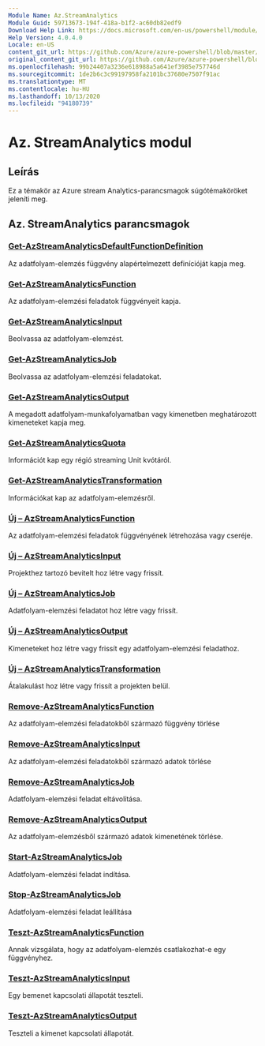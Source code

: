 ```yaml
---
Module Name: Az.StreamAnalytics
Module Guid: 59713673-194f-418a-b1f2-ac60db82edf9
Download Help Link: https://docs.microsoft.com/en-us/powershell/module/az.streamanalytics
Help Version: 4.0.4.0
Locale: en-US
content_git_url: https://github.com/Azure/azure-powershell/blob/master/src/StreamAnalytics/StreamAnalytics/help/Az.StreamAnalytics.md
original_content_git_url: https://github.com/Azure/azure-powershell/blob/master/src/StreamAnalytics/StreamAnalytics/help/Az.StreamAnalytics.md
ms.openlocfilehash: 99b24407a3236e618988a5a641ef3985e757746d
ms.sourcegitcommit: 1de2b6c3c99197958fa2101bc37680e7507f91ac
ms.translationtype: MT
ms.contentlocale: hu-HU
ms.lasthandoff: 10/13/2020
ms.locfileid: "94180739"
---
```

# Az. StreamAnalytics modul
## Leírás
Ez a témakör az Azure stream Analytics-parancsmagok súgótémaköröket jeleníti meg.

## Az. StreamAnalytics parancsmagok
### [Get-AzStreamAnalyticsDefaultFunctionDefinition](Get-AzStreamAnalyticsDefaultFunctionDefinition.md)
Az adatfolyam-elemzés függvény alapértelmezett definícióját kapja meg.

### [Get-AzStreamAnalyticsFunction](Get-AzStreamAnalyticsFunction.md)
Az adatfolyam-elemzési feladatok függvényeit kapja.

### [Get-AzStreamAnalyticsInput](Get-AzStreamAnalyticsInput.md)
Beolvassa az adatfolyam-elemzést.

### [Get-AzStreamAnalyticsJob](Get-AzStreamAnalyticsJob.md)
Beolvassa az adatfolyam-elemzési feladatokat.

### [Get-AzStreamAnalyticsOutput](Get-AzStreamAnalyticsOutput.md)
A megadott adatfolyam-munkafolyamatban vagy kimenetben meghatározott kimeneteket kapja meg.

### [Get-AzStreamAnalyticsQuota](Get-AzStreamAnalyticsQuota.md)
Információt kap egy régió streaming Unit kvótáról.

### [Get-AzStreamAnalyticsTransformation](Get-AzStreamAnalyticsTransformation.md)
Információkat kap az adatfolyam-elemzésről.

### [Új – AzStreamAnalyticsFunction](New-AzStreamAnalyticsFunction.md)
Az adatfolyam-elemzési feladatok függvényének létrehozása vagy cseréje.

### [Új – AzStreamAnalyticsInput](New-AzStreamAnalyticsInput.md)
Projekthez tartozó bevitelt hoz létre vagy frissít.

### [Új – AzStreamAnalyticsJob](New-AzStreamAnalyticsJob.md)
Adatfolyam-elemzési feladatot hoz létre vagy frissít.

### [Új – AzStreamAnalyticsOutput](New-AzStreamAnalyticsOutput.md)
Kimeneteket hoz létre vagy frissít egy adatfolyam-elemzési feladathoz.

### [Új – AzStreamAnalyticsTransformation](New-AzStreamAnalyticsTransformation.md)
Átalakulást hoz létre vagy frissít a projekten belül.

### [Remove-AzStreamAnalyticsFunction](Remove-AzStreamAnalyticsFunction.md)
Az adatfolyam-elemzési feladatokből származó függvény törlése

### [Remove-AzStreamAnalyticsInput](Remove-AzStreamAnalyticsInput.md)
Az adatfolyam-elemzési feladatokből származó adatok törlése

### [Remove-AzStreamAnalyticsJob](Remove-AzStreamAnalyticsJob.md)
Adatfolyam-elemzési feladat eltávolítása.

### [Remove-AzStreamAnalyticsOutput](Remove-AzStreamAnalyticsOutput.md)
Az adatfolyam-elemzésből származó adatok kimenetének törlése.

### [Start-AzStreamAnalyticsJob](Start-AzStreamAnalyticsJob.md)
Adatfolyam-elemzési feladat indítása.

### [Stop-AzStreamAnalyticsJob](Stop-AzStreamAnalyticsJob.md)
Adatfolyam-elemzési feladat leállítása

### [Teszt-AzStreamAnalyticsFunction](Test-AzStreamAnalyticsFunction.md)
Annak vizsgálata, hogy az adatfolyam-elemzés csatlakozhat-e egy függvényhez.

### [Teszt-AzStreamAnalyticsInput](Test-AzStreamAnalyticsInput.md)
Egy bemenet kapcsolati állapotát teszteli.

### [Teszt-AzStreamAnalyticsOutput](Test-AzStreamAnalyticsOutput.md)
Teszteli a kimenet kapcsolati állapotát.

